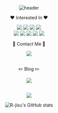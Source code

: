 <div align='center'>

  ![header](https://capsule-render.vercel.app/api?type=transparent&fontColor=703ee5&text=R-jisu's%20github&height=150&fontSize=60&desc=studying%20Front-End&descAlignY=75&descAlign=65)
  
</div>


<p align='center'>♥️ Interested In ♥️</p>
<p align='center'>
  <img src="https://img.shields.io/badge/JavaScript-F7DF1E?style=flat-square&logo=javascript&logoColor=black"/>
  <img src="https://img.shields.io/badge/TypeScript-3178C6?style=flat-square&logo=typescript&logoColor=black"/>
  <img src="https://img.shields.io/badge/React-61DAFB?style=flat-square&logo=react&logoColor=black"/>
  <img src="https://img.shields.io/badge/Three.js-000000?style=flat-square&logo=threedotjs&logoColor=white"/> 
	<br>
  <img src="https://img.shields.io/badge/ReactQuery-FF4154?style=flat-square&logo=reactquery&logoColor=black"/> 
  <img src="https://img.shields.io/badge/Redux-764ABC?style=flat-square&logo=redux&logoColor=black"/> 
  <img src="https://img.shields.io/badge/ReduxToolkit-764ABC?style=flat-square&logo=redux&logoColor=black"/> 
  <img src="https://img.shields.io/badge/Zustand-3158B8?style=flat-square&logo=notepad++&logoColor=black"/> 
  <img src="https://img.shields.io/badge/RadixUi-161618?style=flat-square&logo=RadixUi&logoColor=white"/> 
	
<!--   <img src="https://img.shields.io/badge/RadixUi-161618?style=flat-square&logo=RadixUi&logoColor=white"/>  -->
</p>


<p align='center'>📮 Contact Me 📮</p>
<div align='center'>

  <a href="wltn1418@gmail.com" title="바로가기(새창)" target="_blank">
		<img src="https://img.shields.io/badge/wltn1418@gmail.com-703ee5?style=flat&logo=wltn1418@gmail.com&logoColor=black" />
	</a>
 
</div>

<br>
<p align='center'>✏️ Blog ✏️</p>
<div align='center'>

  <a href="https://i-did-it.tistory.com" title="바로가기(새창)" target="_blank">
		<img src="https://img.shields.io/badge/jisu's tistory-703ee5?style=flat&logo=R-jisu의 티스토리&logoColor=black" />
	</a>
 
</div>
<br>


<div align='center'>
  
<img src="https://github-readme-stats.vercel.app/api/top-langs/?username=R-jisu&layout=compact"> <br>

![R-jisu's GitHub stats](https://github-readme-stats.vercel.app/api?username=R-jisu&show_icons=true&theme=transparent)

  
</div>


